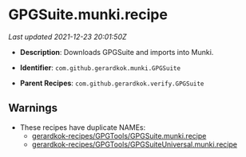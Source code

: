 # GPGSuite.munki.recipe

_Last updated 2021-12-23 20:01:50Z_

- **Description**: Downloads GPGSuite and imports into Munki.

- **Identifier**: `com.github.gerardkok.munki.GPGSuite`

- **Parent Recipes**: `com.github.gerardkok.verify.GPGSuite`


## Warnings

- These recipes have duplicate NAMEs:
    - [gerardkok-recipes/GPGTools/GPGSuite.munki.recipe](/autopkg-dupe-tracker/gerardkok-recipes/GPGTools/GPGSuite.munki.recipe)
    - [gerardkok-recipes/GPGTools/GPGSuiteUniversal.munki.recipe](/autopkg-dupe-tracker/gerardkok-recipes/GPGTools/GPGSuiteUniversal.munki.recipe)